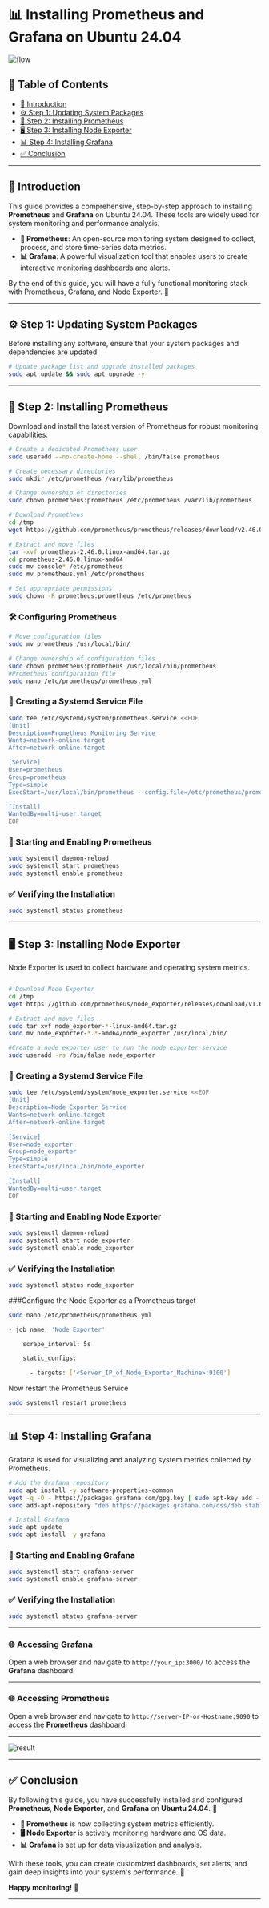 # 📊 Installing Prometheus and Grafana on Ubuntu 24.04

![flow](https://github.com/waiyanphyoeoo/install-grafana-prometheus-node-exporter/blob/c0d40229925465ca74fb7da9474f34fae2129195/flow.png)


## 📌 Table of Contents

- [📖 Introduction](#-introduction)
- [⚙️ Step 1: Updating System Packages](#️-step-1-updating-system-packages)
- [📡 Step 2: Installing Prometheus](#-step-2-installing-prometheus)
- [🖥️ Step 3: Installing Node Exporter](#️-step-3-installing-node-exporter)
- [📊 Step 4: Installing Grafana](#-step-4-installing-grafana)
- [✅ Conclusion](#-conclusion)

---

## 📖 Introduction

This guide provides a comprehensive, step-by-step approach to installing **Prometheus** and **Grafana** on Ubuntu 24.04. These tools are widely used for system monitoring and performance analysis.

- **🚀 Prometheus**: An open-source monitoring system designed to collect, process, and store time-series data metrics.
- **📊 Grafana**: A powerful visualization tool that enables users to create interactive monitoring dashboards and alerts.

By the end of this guide, you will have a fully functional monitoring stack with Prometheus, Grafana, and Node Exporter. 🎯

---

## ⚙️ Step 1: Updating System Packages

Before installing any software, ensure that your system packages and dependencies are updated.

```bash
# Update package list and upgrade installed packages
sudo apt update && sudo apt upgrade -y
```

---

## 📡 Step 2: Installing Prometheus

Download and install the latest version of Prometheus for robust monitoring capabilities.

```bash
# Create a dedicated Prometheus user
sudo useradd --no-create-home --shell /bin/false prometheus

# Create necessary directories
sudo mkdir /etc/prometheus /var/lib/prometheus

# Change ownership of directories
sudo chown prometheus:prometheus /etc/prometheus /var/lib/prometheus

# Download Prometheus
cd /tmp
wget https://github.com/prometheus/prometheus/releases/download/v2.46.0/prometheus-2.46.0.linux-amd64.tar.gz

# Extract and move files
tar -xvf prometheus-2.46.0.linux-amd64.tar.gz
cd prometheus-2.46.0.linux-amd64
sudo mv console* /etc/prometheus
sudo mv prometheus.yml /etc/prometheus

# Set appropriate permissions
sudo chown -R prometheus:prometheus /etc/prometheus
```

### 🛠️ Configuring Prometheus

```bash
# Move configuration files
sudo mv prometheus /usr/local/bin/

# Change ownership of configuration files
sudo chown prometheus:prometheus /usr/local/bin/prometheus
#Prometheus configuration file
sudo nano /etc/prometheus/prometheus.yml
```

### 🔧 Creating a Systemd Service File

```bash
sudo tee /etc/systemd/system/prometheus.service <<EOF
[Unit]
Description=Prometheus Monitoring Service
Wants=network-online.target
After=network-online.target

[Service]
User=prometheus
Group=prometheus
Type=simple
ExecStart=/usr/local/bin/prometheus --config.file=/etc/prometheus/prometheus.yml --storage.tsdb.path=/var/lib/prometheus --web.console.templates=/etc/prometheus/consoles --web.console.libraries=/etc/prometheus/console_libraries

[Install]
WantedBy=multi-user.target
EOF
```

### 🚀 Starting and Enabling Prometheus

```bash
sudo systemctl daemon-reload
sudo systemctl start prometheus
sudo systemctl enable prometheus
```

### ✅ Verifying the Installation

```bash
sudo systemctl status prometheus
```

---

## 🖥️ Step 3: Installing Node Exporter

Node Exporter is used to collect hardware and operating system metrics.

```bash

# Download Node Exporter
cd /tmp
wget https://github.com/prometheus/node_exporter/releases/download/v1.6.1/node_exporter-1.6.1.linux-amd64.tar.gz

# Extract and move files
sudo tar xvf node_exporter-*-linux-amd64.tar.gz
sudo mv node_exporter-*.*-amd64/node_exporter /usr/local/bin/

#Create a node_exporter user to run the node exporter service
sudo useradd -rs /bin/false node_exporter
```

### 🔧 Creating a Systemd Service File

```bash
sudo tee /etc/systemd/system/node_exporter.service <<EOF
[Unit]
Description=Node Exporter Service
Wants=network-online.target
After=network-online.target

[Service]
User=node_exporter
Group=node_exporter
Type=simple
ExecStart=/usr/local/bin/node_exporter

[Install]
WantedBy=multi-user.target
EOF
```

### 🚀 Starting and Enabling Node Exporter

```bash
sudo systemctl daemon-reload
sudo systemctl start node_exporter
sudo systemctl enable node_exporter
```

### ✅ Verifying the Installation

```bash
sudo systemctl status node_exporter
```

###Configure the Node Exporter as a Prometheus target

```bash
sudo nano /etc/prometheus/prometheus.yml
```

```bash
- job_name: 'Node_Exporter'

    scrape_interval: 5s

    static_configs:

      - targets: ['<Server_IP_of_Node_Exporter_Machine>:9100']
```
Now restart the Prometheus Service
```bash
sudo systemctl restart prometheus
```
---

## 📊 Step 4: Installing Grafana

Grafana is used for visualizing and analyzing system metrics collected by Prometheus.

```bash
# Add the Grafana repository
sudo apt install -y software-properties-common
wget -q -O - https://packages.grafana.com/gpg.key | sudo apt-key add -
sudo add-apt-repository "deb https://packages.grafana.com/oss/deb stable main"

# Install Grafana
sudo apt update
sudo apt install -y grafana
```

### 🚀 Starting and Enabling Grafana

```bash
sudo systemctl start grafana-server
sudo systemctl enable grafana-server
```

### ✅ Verifying the Installation

```bash
sudo systemctl status grafana-server
```

---

### 🌐 **Accessing Grafana**  
Open a web browser and navigate to `http://your_ip:3000/` to access the **Grafana** dashboard.

---

### 🌐 **Accessing Prometheus**  
Open a web browser and navigate to `http://server-IP-or-Hostname:9090` to access the **Prometheus** dashboard.

---

![result](https://github.com/waiyanphyoeoo/install-grafana-prometheus-node-exporter/blob/b07bc5588442e7ebb4bc460de8df3d0f6653bdba/result.png)

---

## ✅ **Conclusion**  

By following this guide, you have successfully installed and configured **Prometheus**, **Node Exporter**, and **Grafana** on **Ubuntu 24.04**. 🎯 

- **📡 Prometheus** is now collecting system metrics efficiently. 
- **🖥️ Node Exporter** is actively monitoring hardware and OS data. 
- **📊 Grafana** is set up for data visualization and analysis. 

With these tools, you can create customized dashboards, set alerts, and gain deep insights into your system's performance. 🚀 

**Happy monitoring!** 🎉

---

